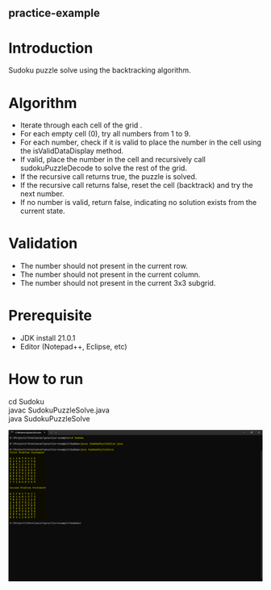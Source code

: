 ## practice-example

# Introduction

Sudoku puzzle solve using the backtracking algorithm.

# Algorithm

- Iterate through each cell of the grid .
- For each empty cell (0), try all numbers from 1 to 9.
- For each number, check if it is valid to place the number in the cell using the isValidDataDisplay method.
- If valid, place the number in the cell and recursively call sudokuPuzzleDecode to solve the rest of the grid.
- If the recursive call returns true, the puzzle is solved.
- If the recursive call returns false, reset the cell (backtrack) and try the next number.
- If no number is valid, return false, indicating no solution exists from the current state.
	
# Validation

- The number should not present in the current row.
- The number should not present in the current column.
- The number should not present in the current 3x3 subgrid.

# Prerequisite

- JDK install 21.0.1
- Editor (Notepad++, Eclipse, etc)

# How to run
cd Sudoku <br /> 
javac SudokuPuzzleSolve.java <br /> 
java SudokuPuzzleSolve <br /> 

![Optional Text](https://github.com/AnanthanBtech/practice-example/blob/main/assets/sudoku-puzzle-solve-console-output.png)
